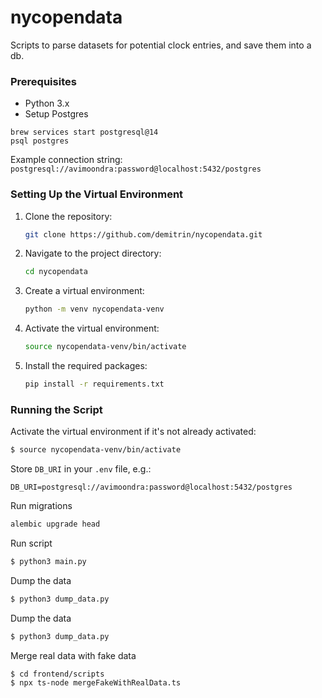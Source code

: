 # nycopendata

Scripts to parse datasets for potential clock entries, and save them into a db.

### Prerequisites

- Python 3.x
- Setup Postgres

```
brew services start postgresql@14
psql postgres
```

Example connection string: `postgresql://avimoondra:password@localhost:5432/postgres`

### Setting Up the Virtual Environment

1. Clone the repository:

   ```bash
   git clone https://github.com/demitrin/nycopendata.git
   ```

2. Navigate to the project directory:

   ```bash
   cd nycopendata
   ```

3. Create a virtual environment:

   ```bash
   python -m venv nycopendata-venv
   ```

4. Activate the virtual environment:

   ```bash
   source nycopendata-venv/bin/activate
   ```

5. Install the required packages:

   ```bash
   pip install -r requirements.txt
   ```

### Running the Script

Activate the virtual environment if it's not already activated:

```bash
$ source nycopendata-venv/bin/activate
```

Store `DB_URI` in your `.env` file, e.g.:

```
DB_URI=postgresql://avimoondra:password@localhost:5432/postgres
```

Run migrations

```bash
alembic upgrade head
```

Run script

```bash
$ python3 main.py
```

Dump the data

```bash
$ python3 dump_data.py
```

Dump the data

```bash
$ python3 dump_data.py
```

Merge real data with fake data

```bash
$ cd frontend/scripts
$ npx ts-node mergeFakeWithRealData.ts
```
